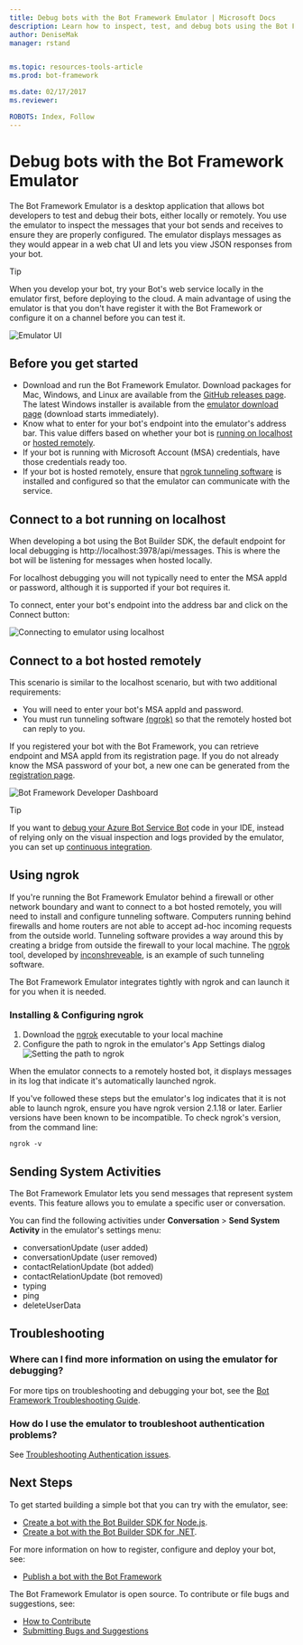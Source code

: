 ```yaml
---
title: Debug bots with the Bot Framework Emulator | Microsoft Docs
description: Learn how to inspect, test, and debug bots using the Bot Framework Emulator desktop application and related tools.
author: DeniseMak
manager: rstand


ms.topic: resources-tools-article
ms.prod: bot-framework

ms.date: 02/17/2017
ms.reviewer:

ROBOTS: Index, Follow
---
```

# Debug bots with the Bot Framework Emulator
The Bot Framework Emulator is a desktop application that allows bot developers to test and debug their bots, either locally or remotely. 
You use the emulator to inspect the messages that your bot sends and receives to ensure they are properly configured. 
The emulator displays messages as they would appear in a web chat UI and lets you view JSON responses from your bot. <!-- and log -->

> [!TIP] 
> When you develop your bot, try your Bot's web service locally in the emulator first, before deploying to the cloud. 
> A main advantage of using the emulator is that you don't have register it with the Bot Framework or configure it on a channel before you can test it. 


![Emulator UI](~/media/emulator/emulator-ui-new.png)

## Before you get started
* Download and run the Bot Framework Emulator. Download packages for Mac, Windows, and Linux are available from the [GitHub releases page](https://github.com/Microsoft/BotFramework-Emulator/releases). The latest Windows installer is available from the [emulator download page](https://emulator.botframework.com) (download starts immediately).
* Know what to enter for your bot's endpoint into the emulator's address bar. This value differs based on whether your bot is [running on localhost](#localhost) or [hosted remotely](#remotehost).
* If your bot is running with Microsoft Account (MSA) credentials, have those credentials ready too.
* If your bot is hosted remotely, ensure that [ngrok tunneling software](#ngrok) is installed and configured so that the emulator can communicate with the service.

## <a id="localhost"></a> Connect to a bot running on localhost
When developing a bot using the Bot Builder SDK, the default endpoint for local debugging is http://localhost:3978/api/messages. This is where the bot will be listening for messages when hosted locally.

For localhost debugging you will not typically need to enter the MSA appId or password, although it is supported if your bot requires it.

To connect, enter your bot's endpoint into the address bar and click on the Connect button:

![Connecting to emulator using localhost](~/media/emulator/emulator-connect_localhost_credentials.png)

## <a id="remotehost"></a> Connect to a bot hosted remotely
This scenario is similar to the localhost scenario, but with two additional requirements:
* You will need to enter your bot's MSA appId and password.
* You must run tunneling software [(ngrok)](#ngrok) so that the remotely hosted bot can reply to you.  

If you registered your bot with the Bot Framework, you can retrieve endpoint and MSA appId from its registration page. If you do not already know the MSA password of your bot, 
a new one can be generated from the <a href="https://dev.botframework.com/" target="_blank">registration page</a>.

![Bot Framework Developer Dashboard](~/media/emulator/dashboard.png)

> [!TIP]
> If you want to [debug your Azure Bot Service Bot][AzureBotDebug] code in your IDE, instead of relying only on the visual inspection and logs provided by the emulator, you can set up [continuous integration][AzureBotContinuousIntegration].

## <a id="ngrok"></a>Using ngrok
If you're running the Bot Framework Emulator behind a firewall or other network boundary and want to connect to a bot hosted remotely, you will need to install and configure tunneling software.
Computers running behind firewalls and home routers are not able to accept ad-hoc incoming requests from the outside world. 
Tunneling software provides a way around this by creating a bridge from outside the firewall to your local machine. The [ngrok][ngrokDownload] tool, developed by [inconshreveable][inconshreveable], is an example of such tunneling software.

The Bot Framework Emulator integrates tightly with ngrok and can launch it for you when it is needed.

### Installing & Configuring ngrok

1. Download the [ngrok][ngrokDownload] executable to your local machine
2. Configure the path to ngrok in the emulator's App Settings dialog
![Setting the path to ngrok](~/media/emulator/emulator-configure_ngrok_path.png)

When the emulator connects to a remotely hosted bot, it displays messages in its log that indicate it's automatically launched ngrok.

If you've followed these steps but the emulator's log indicates that it is not able to launch ngrok, ensure you have ngrok version 2.1.18 or later. Earlier versions have been known to be incompatible.
To check ngrok's version, from the command line:

<code>ngrok -v</code>

## Sending System Activities
The Bot Framework Emulator lets you send messages that represent system events. This feature allows you to emulate a specific user or conversation.

You can find the following activities under **Conversation** > **Send System Activity** in the emulator's settings menu:
* conversationUpdate (user added)
* conversationUpdate (user removed)
* contactRelationUpdate (bot added)
* contactRelationUpdate (bot removed)
* typing
* ping 
* deleteUserData


## Troubleshooting

### Where can I find more information on using the emulator for debugging?
For more tips on troubleshooting and debugging your bot, see the [Bot Framework Troubleshooting Guide][TroubleshootingGuide].

### How do I use the emulator to troubleshoot authentication problems?
See [Troubleshooting Authentication issues][TroubleshootingAuth].


## Next Steps

To get started building a simple bot that you can try with the emulator, see:
* [Create a bot with the Bot Builder SDK for Node.js][NodeGetStarted].
* [Create a bot with the Bot Builder SDK for .NET][CSGetStarted].

For more information on how to register, configure and deploy your bot, see:
* [Publish a bot with the Bot Framework][BotFrameworkPublishOverview]

The Bot Framework Emulator is open source. To contribute or file bugs and suggestions, see:
* [How to Contribute][EmulatorGithubContribute]
* [Submitting Bugs and Suggestions][EmulatorGithubBugs]


[EmulatorGithub]: https://github.com/Microsoft/BotFramework-Emulator
<!-- NOTE: I think the details of how to contribute, like the Contributor License Agreement, 
should remain on GitHub instead of here -->
[EmulatorGithubContribute]: https://github.com/Microsoft/BotFramework-Emulator/wiki/How-to-Contribute
[EmulatorGithubBugs]: https://github.com/Microsoft/BotFramework-Emulator/wiki/Submitting-Bugs-%26-Suggestions

[ngrokDownload]: https://ngrok.com/
[inconshreveable]: https://inconshreveable.com/
[BotFrameworkDevPortal]: https://dev.botframework.com/


<!--TODO: Update these links to point to new content when it's available -->
[AzureBotServices]: https://docs.botframework.com/en-us/azure-bot-service/
[AzureBotContinuousIntegration]: https://docs.botframework.com/en-us/azure-bot-service/manage/setting-up-continuous-integration/#navtitle
[AzureBotDebug]: https://docs.botframework.com/en-us/azure-bot-service/manage/debug/#navtitle
[AzureBotDebugCS]: https://docs.botframework.com/en-us/azure-bot-service/manage/debug/#debugging-c-bots-built-using-the-azure-bot-service-on-windows

[EmulatorConnectPicture]: ~/media/emulator/emulator-connect_localhost_credentials.png
[EmulatorNgrokPath]: ~/media/emulator/emulator-configure_ngrok_path.png
[EmulatorNgrokMonitor]: ~/media/emulator/emulator-testbot-ngrok-monitoring.png
[EmulatorUI]: ~/media/emulator/emulator-ui-new.png

[TroubleshootingGuide]: ~/troubleshoot-general-problems.md
[TroubleshootingAuth]: ~/troubleshoot-authentication-problems.md
[NodeGetStarted]: ~/nodejs/getstarted.md
[CSGetStarted]: ~/dotnet/getstarted.md
[BotFrameworkPublishOverview]: ~/publish-bot-overview.md
[ActivityConcept]: bot-framework-concept-activity.md

